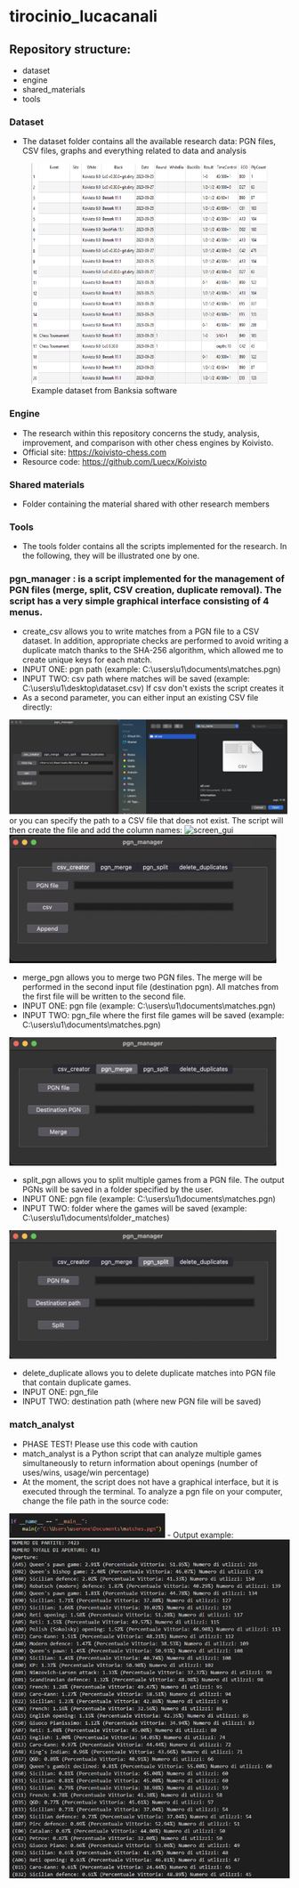 # tirocinio_lucacanali

## Repository structure:
- dataset
- engine
- shared_materials
- tools


### Dataset
- The dataset folder contains all the available research data: PGN files, CSV files, graphs and everything related to data and analysis

<figure>
  <img src="./images/table_ex.png" alt="example dataset"  width = "500" height = "397">
  <figcaption>
    Example dataset from Banksia software
  </figcaption>
</figure>

### Engine
- The research within this repository concerns the study, analysis, improvement, and comparison with other chess engines by Koivisto.
- Official site: https://koivisto-chess.com
- Resource code: https://github.com/Luecx/Koivisto

### Shared materials
- Folder containing the material shared with other research members

### Tools
- The tools folder contains all the scripts implemented for the research. In the following, they will be illustrated one by one.

### pgn_manager : is a script implemented for the management of PGN files (merge, split, CSV creation, duplicate removal). The script has a very simple graphical interface consisting of 4 menus.
- create_csv allows you to write matches from a PGN file to a CSV dataset. In addition, appropriate checks are performed to avoid writing a duplicate match thanks to the SHA-256 algorithm, which allowed me to create unique keys for each match.
- INPUT ONE: pgn path (example: C:\users\u1\documents\matches.pgn)
- INPUT TWO: csv path where matches will be saved (example: C:\users\u1\desktop\dataset.csv) If csv don't exists the script creates it
- As a second parameter, you can either input an existing CSV file directly:
<img src="./images/screen_select_csv_ex.png" alt="screen_gui" width = "500" height = "170">
or you can specify the path to a CSV file that does not exist. The script will then create the file and add the column names:
<img src="" alt="screen_gui" width = "480" height = "231">
<img src="./images/screen_pgnmanager1.png" alt="screen_gui" width = "480" height = "231">

- merge_pgn allows you to merge two PGN files. The merge will be performed in the second input file (destination pgn). All matches from the first file will be written to the second file.
- INPUT ONE: pgn file (example: C:\users\u1\documents\matches.pgn)
- INPUT TWO: pgn_file where the first file games will be saved (example: C:\users\u1\documents\matches.pgn)
<img src="./images/screen_pgnmanager2.png" alt="screen_gui" width = "480" height = "231">

- split_pgn allows you to split multiple games from a PGN file. The output PGNs will be saved in a folder specified by the user.
- INPUT ONE: pgn file (example: C:\users\u1\documents\matches.pgn)
- INPUT TWO: folder where the games will be saved (example: C:\users\u1\documents\folder_matches)
<img src="./images/screen_pgnmanager3.png" alt="screen_gui" width = "480" height = "231">

- delete_duplicate allows you to delete duplicate matches into PGN file that contain duplicate games.
- INPUT ONE: pgn_file
- INPUT TWO: destination path (where new PGN file will be saved)

### match_analyst
- PHASE TEST! Please use this code with caution
- match_analyst is a Python script that can analyze multiple games simultaneously to return information about openings (number of uses/wins, usage/win percentage)
- At the moment, the script does not have a graphical interface, but it is executed through the terminal. To analyze a pgn file on your computer, change the file path in the source code:
<img src="./images/screen_del_dupl.png" alt="screen_gui" width = "280" height = "44">
- Output example:
<img src="./images/screen_match_analyst_output.png" alt="screen_gui">



